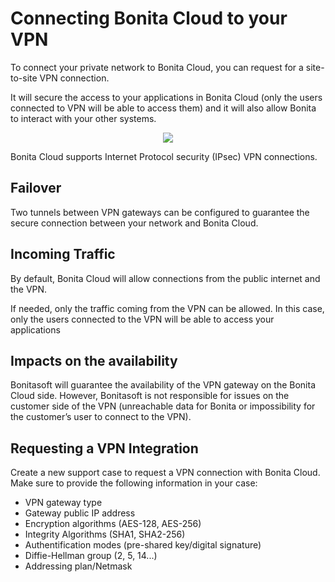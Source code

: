 # Connecting Bonita Cloud to your VPN

To connect your private network to Bonita Cloud, you can request for a site-to-site VPN connection.

It will secure the access to your applications in Bonita Cloud (only the users connected to VPN will be able to access them) and it will also allow Bonita to interact with your other systems.

<div style="text-align:center">
    <img src="cloud/images/master/DiagVPN.png"> 
</div>

Bonita Cloud supports Internet Protocol security (IPsec) VPN connections.

## Failover
Two tunnels between VPN gateways can be configured to guarantee the secure connection between your network and Bonita Cloud.

## Incoming Traffic
By default, Bonita Cloud will allow connections from the public internet and the VPN. 

If needed, only the traffic coming from the VPN can be allowed. In this case, only the users connected to the VPN will be able to access your applications

## Impacts on the availability
Bonitasoft will guarantee the availability of the VPN gateway on the Bonita Cloud side. However, Bonitasoft is not responsible for issues on the customer side of the VPN (unreachable data for Bonita or impossibility for the customer’s user to connect to the VPN).

## Requesting a VPN Integration
Create a new support case to request a VPN connection with Bonita Cloud. Make sure to provide the following information in your case:
* VPN gateway type
* Gateway public IP address
* Encryption algorithms (AES-128, AES-256)
* Integrity Algorithms (SHA1, SHA2-256)
* Authentification modes (pre-shared key/digital signature)
* Diffie-Hellman group (2, 5, 14...)
* Addressing plan/Netmask

